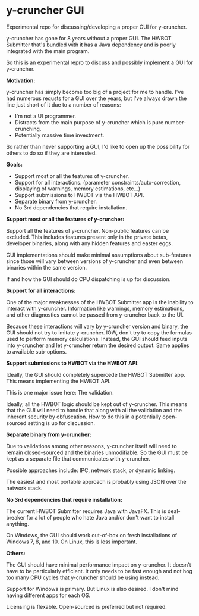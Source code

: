 # y-cruncher GUI
Experimental repo for discussing/developing a proper GUI for y-cruncher.

y-cruncher has gone for 8 years without a proper GUI. The HWBOT Submitter that's bundled with it has a Java dependency and is poorly integrated with the main program.

So this is an experimental repro to discuss and possibly implement a GUI for y-cruncher.


**Motivation:**

y-cruncher has simply become too big of a project for me to handle. I've had numerous requsts for a GUI over the years, but I've always drawn the line just short of it due to a number of reasons:

 - I'm not a UI programmer.
 - Distracts from the main purpose of y-cruncher which is pure number-crunching.
 - Potentially massive time investment.

So rather than never supporting a GUI, I'd like to open up the possibility for others to do so if they are interested.



**Goals:**
 -  Support most or all the features of y-cruncher.
 -  Support for all interactions. (parameter constraints/auto-correction, displaying of warnings, memory estimations, etc...)
 -  Support submissions to HWBOT via the HWBOT API.
 -  Separate binary from y-cruncher.
 -  No 3rd dependencies that require installation.


**Support most or all the features of y-cruncher:**

Support all the features of y-cruncher. Non-public features can be excluded. This includes features present only in the private betas, developer binaries, along with any hidden features and easter eggs.

GUI implementations should make minimal assumptions about sub-features since those will vary between versions of y-cruncher and even between binaries within the same version.

If and how the GUI should do CPU dispatching is up for discussion.


**Support for all interactions:**

One of the major weaknesses of the HWBOT Submitter app is the inability to interact with y-cruncher. Information like warnings, memory estimations, and other diagnostics cannot be passed from y-cruncher back to the UI.

Because these interactions will vary by y-cruncher version and binary, the GUI should not try to imitate y-cruncher. IOW, don't try to copy the formulas used to perform memory calculations. Instead, the GUI should feed inputs into y-cruncher and let y-cruncher return the desired output. Same applies to available sub-options.


**Support submissions to HWBOT via the HWBOT API:**

Ideally, the GUI should completely supercede the HWBOT Submitter app. This means implementing the HWBOT API.

This is one major issue here: The validation.

Ideally, all the HWBOT logic should be kept out of y-cruncher. This means that the GUI will need to handle that along with all the validation and the inherent security by obfuscation. How to do this in a potentially open-sourced setting is up for discussion.


**Separate binary from y-cruncher:**

Due to validations among other reasons, y-cruncher itself will need to remain closed-sourced and the binaries unmodifiable. So the GUI must be kept as a separate file that communicates with y-cruncher.

Possible approaches include: IPC, network stack, or dynamic linking.

The easiest and most portable approach is probably using JSON over the network stack.


**No 3rd dependencies that require installation:**

The current HWBOT Submitter requires Java with JavaFX. This is deal-breaker for a lot of people who hate Java and/or don't want to install anything.

On Windows, the GUI should work out-of-box on fresh installations of Windows 7, 8, and 10.
On Linux, this is less important.


**Others:**

The GUI should have minimal performance impact on y-cruncher. It doesn't have to be particularly efficient. It only needs to be fast enough and not hog too many CPU cycles that y-cruncher should be using instead.

Support for Windows is primary. But Linux is also desired. I don't mind having different apps for each OS.

Licensing is flexable. Open-sourced is preferred but not required.








